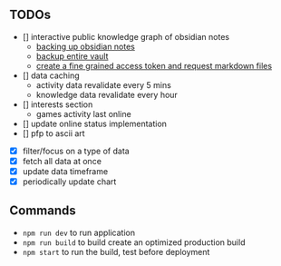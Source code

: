 ## TODOs
- [] interactive public knowledge graph of obsidian notes
    - [backing up obsidian notes](https://forum.obsidian.md/t/the-easiest-way-to-setup-obsidian-git-to-backup-notes/51429)
    - [backup entire vault](https://www.reddit.com/r/ObsidianMD/comments/18tsl76/obsidiangit_plugin_how_to_sync_full_vault_and_not/)
    - [create a fine grained access token and request markdown files](https://docs.github.com/en/rest/authentication/authenticating-to-the-rest-api?apiVersion=2022-11-28)
- [] data caching
    - activity data revalidate every 5 mins
    - knowledge data revalidate every hour
- [] interests section
    - games activity last online
- [] update online status implementation
- [] pfp to ascii art

- [x] filter/focus on a type of data
- [x] fetch all data at once
- [x] update data timeframe
- [x] periodically update chart

## Commands
- `npm run dev` to run application
- `npm run build` to build create an optimized production build
- `npm start` to run the build, test before deployment